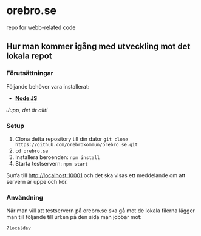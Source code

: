 # orebro.se
repo for webb-related code


## Hur man kommer igång med utveckling mot det lokala repot

### Förutsättningar

Följande behöver vara installerat:

 - **[Node JS](https://nodejs.org/en/)**

_Jupp, det är allt!_

### Setup

 1. Clona detta repository till din dator `git clone https://github.com/orebrokommun/orebro.se.git`
 2. `cd orebro.se`
 3. Installera beroenden: `npm install`
 4. Starta testservern: `npm start`

Surfa till <http://localhost:10001> och det ska visas ett meddelande om att servern är uppe och kör.

### Användning

När man vill att testservern på orebro.se ska gå mot de lokala filerna lägger man till följande till url:en på den sida man jobbar mot:

`?localdev`

